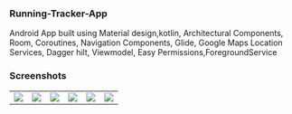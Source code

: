 ### Running-Tracker-App
Android App built using Material design,kotlin, Architectural Components, Room, Coroutines, Navigation Components, Glide,
Google Maps Location Services, Dagger hilt, Viewmodel, Easy Permissions,ForegroundService



### Screenshots
<table align="center">
        <tr>
          <td><img src = "https://user-images.githubusercontent.com/5574608/127372726-f866da8d-587f-4813-a62f-db11770c44e8.jpg" ></td>
          <td><img src = "https://user-images.githubusercontent.com/5574608/127372729-2e878a71-b5ae-4f85-a329-a1b061512eca.jpg" ></td>
          <td><img src = "https://user-images.githubusercontent.com/5574608/127372731-e8940001-0809-43a7-8b28-8334d430cc44.jpg" ></td>
          <td><img src = "https://user-images.githubusercontent.com/5574608/127372734-77f2c38e-8fc4-43a9-a8cc-66be81789f9a.jpg" ></td>
          <td><img src = "https://user-images.githubusercontent.com/5574608/127372736-a6ab1b52-bddb-439b-bfe8-5f28f868ef1b.jpg" ></td>
          <td><img src = "https://user-images.githubusercontent.com/5574608/127372740-b83e8a7e-4dfa-49c1-a0fe-42bd2fdcaba5.jpg" ></td>
        </tr>
</table> 




